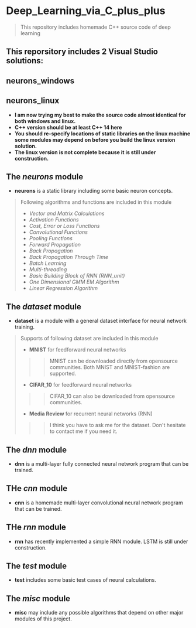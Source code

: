 # Deep_Learning_via_C_plus_plus
> This repository includes homemade C++ source code of deep learning
## This reporsitory includes 2 Visual Studio solutions:
## neurons_windows
## neurons_linux

- **I am now trying my best to make the source code almost identical for both windows and linux.**
- **C++ version should be at least C++ 14 here**
- **You should re-specify locations of static libraries on the linux machine some modules may depend on before you build the linux version solution.** 
- **The linux version is not complete because it is still under construction.**

## The *neurons* module
- **neurons** is a static library including some basic neuron concepts.
> Following algorithms and functions are included in this module
> - *Vector and Matrix Calculations*
> - *Activation Functions*
> - *Cost, Error or Loss Functions*
> - *Convolutional Functions*
> - *Pooling Functions*
> - *Forward Propagation*
> - *Back Propagation*
> - *Back Propagation Through Time*
> - *Batch Learning*
> - *Multi-threading*
> - *Basic Building Block of RNN (RNN_unit)*
> - *One Dimensional GMM EM Algorithm*
> - *Linear Regression Algorithm*

## The *dataset* module 
- **dataset** is a module with a general dataset interface for neural network training.
> Supports of following dataset are included in this module
> - **MNIST** for feedforward neural networks
>>> MNIST can be downloaded directly from opensource communities.
>>> Both MNIST and MNIST-fashion are supported.
> - **CIFAR_10** for feedforward neural networks
>>> CIFAR_10 can also be downloaded from opensource communities.
>>> 
> - **Media Review** for recurrent neural networks (RNN)
>>> I think you have to ask me for the dataset. Don't hesitate to contact me if you need it.

## The *dnn* module
- **dnn** is a multi-layer fully connected neural network program that can be trained.

## THe *cnn* module
- **cnn** is a homemade multi-layer convolutional neural network program that can be trained.

## THe *rnn* module
- **rnn** has recently implemented a simple RNN module. LSTM is still under construction.

## The *test* module
- **test** includes some basic test cases of neural calculations.

## The *misc* module
- **misc** may include any possible algorithms that depend on other major modules of this project.
